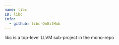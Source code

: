 ```yaml
---
name: libc
ID: libc
info:
  - github: libc-OnGitHub
---
```


libc is a top-level LLVM sub-project in the mono-repo
